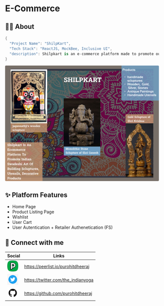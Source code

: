 # E-Commerce

## 💁‍♂️ About

```swift
{
  "Project Name": "ShilpKart",
  "Tech Stack": "ReactJS, MockBee, Inclusive UI",
  "description": Shilpkart is an e-commerce platform made to promote our  indegenous art and help Indian artisans to sell their products directly
}
```

<div align="center">
  <img src="./public/imgs/shilpkart-banner.png"/>
</div>

## ✨ Platform Features

-   Home Page
-   Product Listing Page
-   Wishlist
-   User Cart
-   User Autentication + Retailer Authenetication (FS)

## 🚀 Connect with me

| Social                                                          | Links                              |
| --------------------------------------------------------------- | ---------------------------------- |
| <img src="public/imgs/logo-profile.png" width="36" height="36"> | https://peerlist.io/purohitdheeraj |
| <img src="public/imgs/logo-tweeter.png" width="36" height="36"> | https://twitter.com/the_indianyoga |
| <img src="public/imgs/logo-git.png" width="36" height="36">     | https://github.com/purohitdheeraj  |
